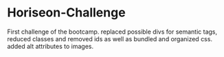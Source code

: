 # Horiseon-Challenge

First challenge of the bootcamp. replaced possible divs for semantic tags, reduced classes and removed ids as well as bundled and organized css. added alt attributes to images.